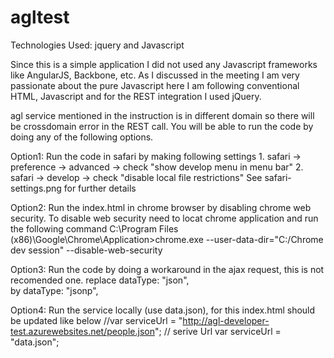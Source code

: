 # agltest

Technologies Used: jquery and Javascript

Since this is a simple application I  did not used any Javascript frameworks like AngularJS, Backbone, etc. As I discussed in the meeting I am very passionate about the pure Javascript here I am following conventional HTML, Javascript and for the REST integration I used jQuery.

agl service mentioned in the instruction is in different domain so there will be crossdomain error in the REST call.
You will be able to  run the code by doing any of the following options.

Option1: Run the code in safari by making following settings
    1. safari -> preference -> advanced -> check "show develop menu in menu bar"
    2. safari -> develop -> check "disable local file restrictions"
See safari-settings.png for further details

Option2: Run the index.html in chrome browser by disabling chrome web security. To disable web security need to locat chrome application and run the following command
C:\Program Files (x86)\Google\Chrome\Application>chrome.exe --user-data-dir="C:/Chrome dev session" --disable-web-security

Option3: Run the code by doing a workaround in the ajax request, this is not recomended one.
replace dataType: "json",  
by dataType: "jsonp",

Option4: Run the service locally (use data.json), for this index.html should be updated like below 
//var serviceUrl = "http://agl-developer-test.azurewebsites.net/people.json"; // serive Url 
var serviceUrl = "data.json";
